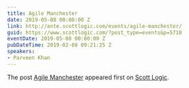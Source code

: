 ```yaml
---
title: Agile Manchester
date: 2019-05-08 00:00:00 Z
link: http://ante.scottlogic.com/events/agile-manchester/
guid: https://www.scottlogic.com/?post_type=events&p=5718
eventDate: 2019-05-08 00:00:00 Z
pubDateTime: 2019-02-08 09:21:25 Z
speakers:
- Parveen Khan
---
```


<p>The post <a rel="nofollow" href="http://ante.scottlogic.com/events/agile-manchester/">Agile Manchester</a> appeared first on <a rel="nofollow" href="http://ante.scottlogic.com">Scott Logic</a>.</p>